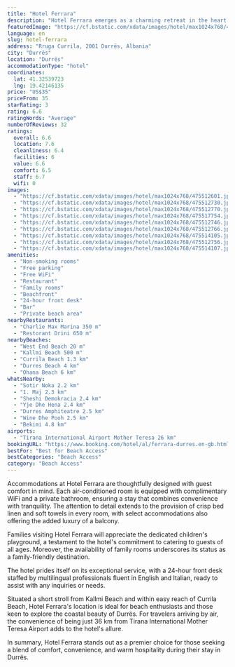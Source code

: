 ```yaml
---
title: "Hotel Ferrara"
description: "Hotel Ferrara emerges as a charming retreat in the heart of Durrës, merely steps away from the pristine West End Beach."
featuredImage: "https://cf.bstatic.com/xdata/images/hotel/max1024x768/475512601.jpg?k=e3588ea8ef48760a8842da36e2028c41d986d60ef3ce787cb9332c8b91d989a2&o=&hp=1"
language: en
slug: hotel-ferrara
address: "Rruga Currila, 2001 Durrës, Albania"
city: "Durrës"
location: "Durrës"
accommodationType: "hotel"
coordinates:
  lat: 41.32539723
  lng: 19.42146135
price: "US$35"
priceFrom: 35
starRating: 3
rating: 6.6
ratingWords: "Average"
numberOfReviews: 32
ratings:
  overall: 6.6
  location: 7.6
  cleanliness: 6.4
  facilities: 6
  value: 6.6
  comfort: 6.5
  staff: 6.7
  wifi: 0
images:
  - "https://cf.bstatic.com/xdata/images/hotel/max1024x768/475512601.jpg?k=e3588ea8ef48760a8842da36e2028c41d986d60ef3ce787cb9332c8b91d989a2&o=&hp=1"
  - "https://cf.bstatic.com/xdata/images/hotel/max1024x768/475512730.jpg?k=877c18d2086acfa18b9b82f99bcccdb43a018b6561aef43aad1d643e7b3a31ef&o=&hp=1"
  - "https://cf.bstatic.com/xdata/images/hotel/max1024x768/475512770.jpg?k=61698ba562289230bf09ff850eb86a083a8bef515a299aa75b488edba313cff3&o=&hp=1"
  - "https://cf.bstatic.com/xdata/images/hotel/max1024x768/475517754.jpg?k=8560d2d27cf8528fe20c6bcce91e42c7c0a3a5b25bea867ce8a86d12d62063c9&o=&hp=1"
  - "https://cf.bstatic.com/xdata/images/hotel/max1024x768/475512746.jpg?k=e1feaed2647ba9a20ef38e9f6e8ada30e1834ed7cb407c70dbbe342563c5d109&o=&hp=1"
  - "https://cf.bstatic.com/xdata/images/hotel/max1024x768/475512766.jpg?k=559a1eea462544c5eee88600a397b46a8dc9fed3fedcf142ae7a34a766d4bf97&o=&hp=1"
  - "https://cf.bstatic.com/xdata/images/hotel/max1024x768/475514105.jpg?k=918ee9d34b6052aa8eaaa35ee2f1d8ee44a8099b85962eadd7bb58ec66eee1d4&o=&hp=1"
  - "https://cf.bstatic.com/xdata/images/hotel/max1024x768/475512756.jpg?k=2e6a5e962b57229c51aa117749ed840c460f8edc47d716be58860d4c91acc3e0&o=&hp=1"
  - "https://cf.bstatic.com/xdata/images/hotel/max1024x768/475514107.jpg?k=b727c7ba84533eb08fef0d11ade028ac77a7deb2dd6d706182f7141f6d5ae7af&o=&hp=1"
amenities:
  - "Non-smoking rooms"
  - "Free parking"
  - "Free WiFi"
  - "Restaurant"
  - "Family rooms"
  - "Beachfront"
  - "24-hour front desk"
  - "Bar"
  - "Private beach area"
nearbyRestaurants:
  - "Charlie Max Marina 350 m"
  - "Restorant Drini 650 m"
nearbyBeaches:
  - "West End Beach 20 m"
  - "Kallmi Beach 500 m"
  - "Currila Beach 1.3 km"
  - "Durres Beach 4 km"
  - "Ohana Beach 6 km"
whatsNearby:
  - "Sotir Noka 2.2 km"
  - "1. Maj 2.3 km"
  - "Sheshi Demokracia 2.4 km"
  - "Yje Dhe Hena 2.4 km"
  - "Durres Amphiteatre 2.5 km"
  - "Wine Dhe Pooh 2.5 km"
  - "Bekimi 4.8 km"
airports:
  - "Tirana International Airport Mother Teresa 26 km"
bookingURL: "https://www.booking.com/hotel/al/ferrara-durres.en-gb.html?aid=8035640"
bestFor: "Best for Beach Access"
bestCategories: "Beach Access"
category: "Beach Access"
---
```


Accommodations at Hotel Ferrara are thoughtfully designed with guest comfort in mind. Each air-conditioned room is equipped with complimentary WiFi and a private bathroom, ensuring a stay that combines convenience with tranquility. The attention to detail extends to the provision of crisp bed linen and soft towels in every room, with select accommodations also offering the added luxury of a balcony.

Families visiting Hotel Ferrara will appreciate the dedicated children's playground, a testament to the hotel's commitment to catering to guests of all ages. Moreover, the availability of family rooms underscores its status as a family-friendly destination.

The hotel prides itself on its exceptional service, with a 24-hour front desk staffed by multilingual professionals fluent in English and Italian, ready to assist with any inquiries or needs.

Situated a short stroll from Kallmi Beach and within easy reach of Currila Beach, Hotel Ferrara's location is ideal for beach enthusiasts and those keen to explore the coastal beauty of Durrës. For travelers arriving by air, the convenience of being just 36 km from Tirana International Mother Teresa Airport adds to the hotel's allure.

In summary, Hotel Ferrara stands out as a premier choice for those seeking a blend of comfort, convenience, and warm hospitality during their stay in Durrës.